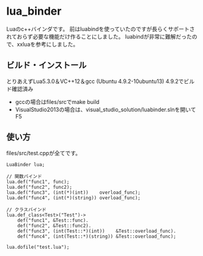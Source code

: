 # lua_binder

Luaのc++バインダです。
前はluabindを使っていたのですが長らくサポートされておらず必要な機能だけ作ることにしました。
luabindが非常に難解だったので、xxluaを参考にしました。

## ビルド・インストール
とりあえずLua5.3.0＆VC++12＆gcc (Ubuntu 4.9.2-10ubuntu13) 4.9.2でビルド確認済み
* gccの場合はfiles/srcでmake build
* VisualStudio2013の場合は、visual_studio_solution/luabinder.slnを開いてF5


## 使い方
files/src/test.cppが全てです。

    LuaBinder lua;
    	
    // 関数バインド
    lua.def("func1", func);
    lua.def("func2", func2);
    lua.def("func3", (int(*)(int))    overload_func);
    lua.def("func4", (int(*)(string)) overload_func);

    // クラスバインド
    lua.def_class<Test>("Test")->
    	def("func1", &Test::func).
    	def("func2", &Test::func2).
    	def("func3", (int(Test::*)(int))    &Test::overload_func).
    	def("func4", (int(Test::*)(string)) &Test::overload_func);

    lua.dofile("test.lua");
